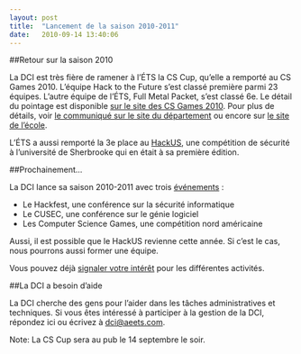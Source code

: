 ```yaml
---
layout: post
title:  "Lancement de la saison 2010-2011"
date:   2010-09-14 13:40:06
---
```


##Retour sur la saison 2010

La DCI est très fière de ramener à l’ÉTS la CS Cup, qu’elle a remporté au CS Games 2010. L’équipe Hack to the Future s’est classé première parmi 23 équipes. L’autre équipe de l’ÉTS, Full Metal Packet, s’est classé 6e. Le détail du pointage est disponible [sur le site des CS Games 2010](http://www.csgames.org/2010/?page=scores). Pour plus de détails, voir [le communiqué sur le site du département](http://departements.etsmtl.ca/logti/Communiques.html) ou encore sur [le site de l’école](http://www.etsmtl.ca/manager/doc/csgames_03_10.html).

L’ÉTS a aussi remporté la 3e place au [HackUS](http://www.hackus.org/), une compétition de sécurité à l’université de Sherbrooke qui en était à sa première édition.

##Prochainement…

La DCI lance sa saison 2010-2011 avec trois [événements](http://dciets.com/evenements) :

* Le Hackfest, une conférence sur la sécurité informatique
* Le CUSEC, une conférence sur le génie logiciel
* Les Computer Science Games, une compétition nord américaine

Aussi, il est possible que le HackUS revienne cette année. Si c’est le cas, nous pourrons aussi former une équipe.

Vous pouvez déjà [signaler votre intérêt](http://dciets.com/evenements) pour les différentes activités.

##La DCI a besoin d’aide

La DCI cherche des gens pour l’aider dans les tâches administratives et techniques. Si vous êtes intéressé à participer à la gestion de la DCI, répondez ici ou écrivez à [dci@aeets.com](dci@aeets.com).

Note: La CS Cup sera au pub le 14 septembre le soir.